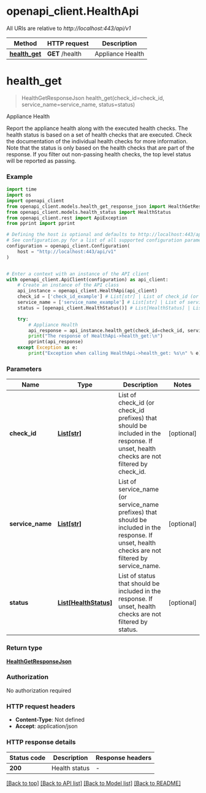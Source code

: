 # openapi_client.HealthApi

All URIs are relative to *http://localhost:443/api/v1*

Method | HTTP request | Description
------------- | ------------- | -------------
[**health_get**](HealthApi.md#health_get) | **GET** /health | Appliance Health


# **health_get**
> HealthGetResponseJson health_get(check_id=check_id, service_name=service_name, status=status)

Appliance Health

Report the appliance health along with the executed health checks. The health status is based on a set of health checks that are executed. Check the documentation of the individual health checks for more information.  Note that the status is only based on the health checks that are part of the response. If you filter out non-passing health checks, the top level status will be reported as passing. 

### Example


```python
import time
import os
import openapi_client
from openapi_client.models.health_get_response_json import HealthGetResponseJson
from openapi_client.models.health_status import HealthStatus
from openapi_client.rest import ApiException
from pprint import pprint

# Defining the host is optional and defaults to http://localhost:443/api/v1
# See configuration.py for a list of all supported configuration parameters.
configuration = openapi_client.Configuration(
    host = "http://localhost:443/api/v1"
)


# Enter a context with an instance of the API client
with openapi_client.ApiClient(configuration) as api_client:
    # Create an instance of the API class
    api_instance = openapi_client.HealthApi(api_client)
    check_id = ['check_id_example'] # List[str] | List of check_id (or check_id prefixes) that should be included in the response. If unset, health checks are not filtered by check_id.  (optional)
    service_name = ['service_name_example'] # List[str] | List of service_name (or service_name prefixes) that should be included in the response. If unset, health checks are not filtered by service_name.  (optional)
    status = [openapi_client.HealthStatus()] # List[HealthStatus] | List of status that should be included in the response. If unset, health checks are not filtered by status.  (optional)

    try:
        # Appliance Health
        api_response = api_instance.health_get(check_id=check_id, service_name=service_name, status=status)
        print("The response of HealthApi->health_get:\n")
        pprint(api_response)
    except Exception as e:
        print("Exception when calling HealthApi->health_get: %s\n" % e)
```



### Parameters


Name | Type | Description  | Notes
------------- | ------------- | ------------- | -------------
 **check_id** | [**List[str]**](str.md)| List of check_id (or check_id prefixes) that should be included in the response. If unset, health checks are not filtered by check_id.  | [optional] 
 **service_name** | [**List[str]**](str.md)| List of service_name (or service_name prefixes) that should be included in the response. If unset, health checks are not filtered by service_name.  | [optional] 
 **status** | [**List[HealthStatus]**](HealthStatus.md)| List of status that should be included in the response. If unset, health checks are not filtered by status.  | [optional] 

### Return type

[**HealthGetResponseJson**](HealthGetResponseJson.md)

### Authorization

No authorization required

### HTTP request headers

 - **Content-Type**: Not defined
 - **Accept**: application/json

### HTTP response details

| Status code | Description | Response headers |
|-------------|-------------|------------------|
**200** | Health status |  -  |

[[Back to top]](#) [[Back to API list]](../README.md#documentation-for-api-endpoints) [[Back to Model list]](../README.md#documentation-for-models) [[Back to README]](../README.md)

